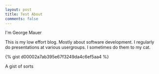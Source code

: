 ```yaml
---
layout: post
title: Test About
comments: false
---
```


I'm George Mauer

This is my low effort blog. Mostly about software development. I regularly do presentations at various usergroups. I sometimes do them to my cat.

{% gist d00002a7ab395e67f3249da4c6ef5aa4 %}

A gist of sorts 
